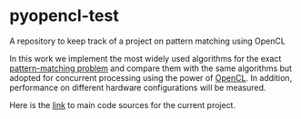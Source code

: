 # pyopencl-test

A repository to keep track of a project on pattern matching using OpenCL

In this work we implement the most widely used algorithms for the exact [pattern-matching problem](https://en.wikipedia.org/wiki/String_searching_algorithm) and compare them with the same algorithms but adopted for concurrent processing using the power of [OpenCL](https://en.wikipedia.org/wiki/OpenCL). In addition, performance on different hardware configurations will be measured.

Here is the [link](https://github.com/JaakTree/pattern_matching) to main code sources for the current project.
